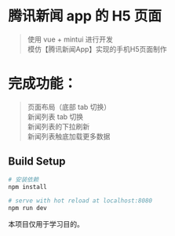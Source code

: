 # 腾讯新闻 app 的 H5 页面
> 使用 vue + mintui 进行开发  
模仿【腾讯新闻App】实现的手机H5页面制作

# 完成功能：
> 页面布局（底部 tab 切换）  
> 新闻列表 tab 切换  
> 新闻列表的下拉刷新  
> 新闻列表触底加载更多数据  

## Build Setup

``` bash
# 安装依赖
npm install

# serve with hot reload at localhost:8080
npm run dev

```

本项目仅用于学习目的。
